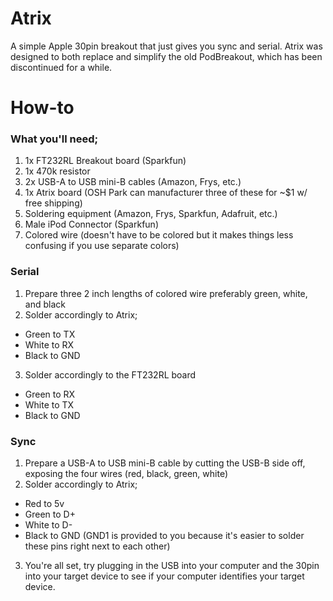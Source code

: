 # Atrix
A simple Apple 30pin breakout that just gives you sync and serial. Atrix was designed to both replace and simplify the old PodBreakout, which has been discontinued for a while.

# How-to
### What you'll need;
1. 1x FT232RL Breakout board (Sparkfun)
2. 1x 470k resistor
3. 2x USB-A to USB mini-B cables (Amazon, Frys, etc.)
4. 1x Atrix board (OSH Park can manufacturer three of these for ~$1 w/ free shipping)
5. Soldering equipment (Amazon, Frys, Sparkfun, Adafruit, etc.)
6. Male iPod Connector (Sparkfun)
7. Colored wire (doesn't have to be colored but it makes things less confusing if you use separate colors)

### Serial
1. Prepare three 2 inch lengths of colored wire preferably green, white, and black
2. Solder accordingly to Atrix;
  * Green to TX
  * White to RX
  * Black to GND
3. Solder accordingly to the FT232RL board
  * Green to RX
  * White to TX
  * Black to GND

### Sync
1. Prepare a USB-A to USB mini-B cable by cutting the USB-B side off, exposing the four wires (red, black, green, white)
2. Solder accordingly to Atrix;
  * Red to 5v
  * Green to D+
  * White to D-
  * Black to GND (GND1 is provided to you because it's easier to solder these pins right next to each other)
3. You're all set, try plugging in the USB into your computer and the 30pin into your target device to see if your computer identifies your target device.
